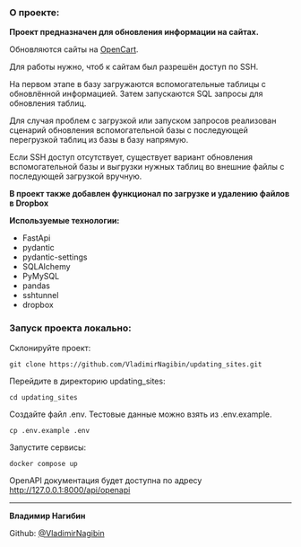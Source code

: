 ### О проекте: 

**Проект предназначен для обновления информации на сайтах.**

Обновляются сайты на [OpenCart](https://www.opencart.com).

Для работы нужно, чтоб к сайтам был разрешён доступ по SSH.

На первом этапе в базу загружаются вспомогательные таблицы с обновлённой информацией. Затем запускаются SQL запросы для обновления таблиц.

Для случая проблем с загрузкой или запуском запросов реализован сценарий обновления вспомогательной базы с последующей перегрузкой таблиц из базы в базу напрямую. 

Если SSH доступ отсутствует, существует вариант обновления вспомогательной базы и выгрузки нужных таблиц во внешние файлы с последующей загрузкой вручную.

**В проект также добавлен функционал по загрузке и удалению файлов в Dropbox**


**Используемые технологии:**

- FastApi
- pydantic
- pydantic-settings
- SQLAlchemy
- PyMySQL
- pandas
- sshtunnel
- dropbox

### Запуск проекта локально:

Склонируйте проект:

```
git clone https://github.com/VladimirNagibin/updating_sites.git
```

Перейдите в директорию updating_sites:

```
cd updating_sites
```

Создайте файл .env. Тестовые данные можно взять из .env.example. 

```
cp .env.example .env
```

Запустите сервисы:

```
docker compose up
```

OpenAPI документация будет доступна по адресу http://127.0.0.1:8000/api/openapi

____

**Владимир Нагибин** 

Github: [@VladimirNagibin](https://github.com/VladimirNagibin/)
